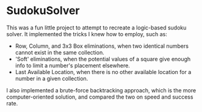 # SudokuSolver

This was a fun little project to attempt to recreate a logic-based sudoku solver. It implemented the tricks I knew how to employ, such as:

 - Row, Column, and 3x3 Box eliminations, when two identical numbers cannot exist in the same collection.
 - 'Soft' eliminations, when the potential values of a square give enough info to limit a number's placement elsewhere.
 - Last Available Location, when there is no other available location for a number in a given collection.

I also implemented a brute-force backtracking approach, which is the more computer-oriented solution, and compared the two on speed and success rate.
